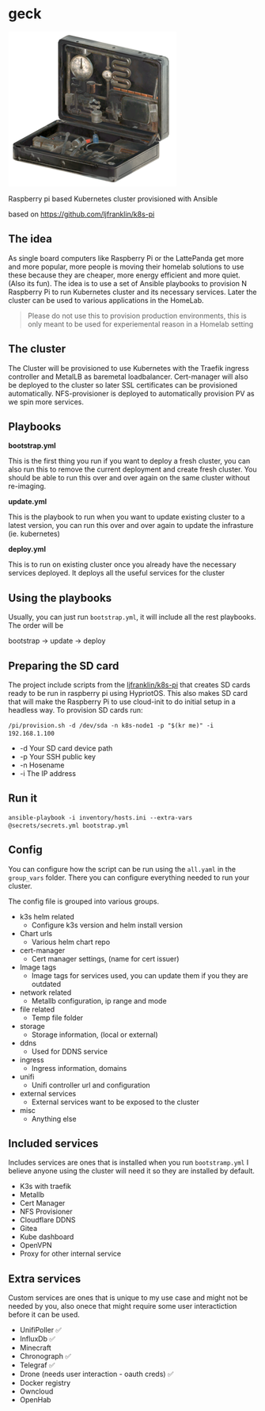 # geck

![Garden of Eden Creation Kit](geck.png)

Raspberry pi based Kubernetes cluster provisioned with Ansible

based on https://github.com/ljfranklin/k8s-pi

## The idea
As single board computers like Raspberry Pi or the LattePanda get more and more popular, more people is moving their homelab solutions to use these because they are cheaper, more energy efficient and more quiet. (Also its fun). The idea is to use a set of Ansible playbooks to provision N Raspberry Pi to run Kubernetes cluster and its necessary services. Later the cluster can be used to various applications in the HomeLab.

> Please do not use this to provision production environments, this is only meant to be used for experiemental reason in a Homelab setting

## The cluster
The Cluster will be provisioned to use Kubernetes with the Traefik ingress controller and MetalLB as baremetal loadbalancer. Cert-manager will also be deployed to the cluster so later SSL certificates can be provisioned automatically. NFS-provisioner is deployed to automatically provision PV as we spin more services.

## Playbooks

__bootstrap.yml__

This is the first thing you run if you want to deploy a fresh cluster, you can also run this to remove the current deployment and create fresh cluster. You should be able to run this over and over again on the same cluster without re-imaging.

__update.yml__

This is the playbook to run when you want to update existing cluster to a latest version, you can run this over and over again to update the infrasture (ie. kubernetes)

__deploy.yml__

This is to run on existing cluster once you already have the necessary services deployed. It deploys all the useful services for the cluster

## Using the playbooks
Usually, you can just run `bootstrap.yml`, it will include all the rest playbooks. The order will be

bootstrap -> update -> deploy

## Preparing the SD card
The project include scripts from the [ljfranklin/k8s-pi](https://github.com/ljfranklin/k8s-pi) that creates SD cards ready to be run in raspberry pi using HypriotOS. This also makes SD card that will make the Raspberry Pi to use cloud-init to do initial setup in a headless way. To provision SD cards run:

```
/pi/provision.sh -d /dev/sda -n k8s-node1 -p "$(kr me)" -i 192.168.1.100
```

* -d Your SD card device path
* -p Your SSH public key
* -n Hosename
* -i The IP address

## Run it

```
ansible-playbook -i inventory/hosts.ini --extra-vars @secrets/secrets.yml bootstrap.yml
```

## Config
You can configure how the script can be run using the `all.yaml` in the `group_vars` folder. There you can configure everything needed to run your cluster.

The config file is grouped into various groups.

- k3s helm related
    - Configure k3s version and helm install version
- Chart urls
    - Various helm chart repo
- cert-manager
    - Cert manager settings, (name for cert issuer)
- Image tags
    - Image tags for services used, you can update them if you they are outdated
- network related
    - Metallb configuration, ip range and mode
- file related
    - Temp file folder
- storage
    - Storage information, (local or external)
- ddns
    - Used for DDNS service
- ingress
    - Ingress information, domains
- unifi
    - Unifi controller url and configuration
- external services
    - External services want to be exposed to the cluster
- misc
    - Anything else

## Included services
Includes services are ones that is installed when you run `bootstramp.yml` I believe anyone using the cluster will need it so they are installed by default.
- K3s with traefik
- Metallb
- Cert Manager
- NFS Provisioner
- Cloudflare DDNS
- Gitea
- Kube dashboard
- OpenVPN
- Proxy for other internal service

## Extra services
Custom services are ones that is unique to my use case and might not be needed by you, also onece that might require some user interactiction before it can be used.
- UnifiPoller ✅
- InfluxDb ✅
- Minecraft
- Chronograph ✅
- Telegraf ✅
- Drone (needs user interaction - oauth creds) ✅
- Docker registry
- Owncloud
- OpenHab
